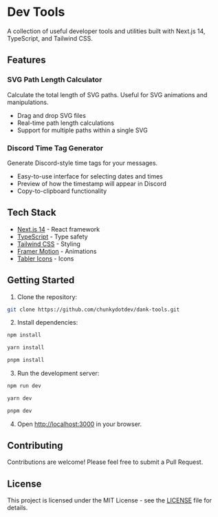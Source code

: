 
# Dev Tools

A collection of useful developer tools and utilities built with Next.js 14, TypeScript, and Tailwind CSS.

## Features

### SVG Path Length Calculator
Calculate the total length of SVG paths. Useful for SVG animations and manipulations.
- Drag and drop SVG files
- Real-time path length calculations
- Support for multiple paths within a single SVG

### Discord Time Tag Generator
Generate Discord-style time tags for your messages.
- Easy-to-use interface for selecting dates and times
- Preview of how the timestamp will appear in Discord
- Copy-to-clipboard functionality

## Tech Stack

- [Next.js 14](https://nextjs.org/) - React framework
- [TypeScript](https://www.typescriptlang.org/) - Type safety
- [Tailwind CSS](https://tailwindcss.com/) - Styling
- [Framer Motion](https://www.framer.com/motion/) - Animations
- [Tabler Icons](https://tabler-icons.io/) - Icons

## Getting Started

1. Clone the repository:

```bash
git clone https://github.com/chunkydotdev/dank-tools.git
```

2. Install dependencies:

```bash
npm install
```

```bash
yarn install
```

```bash
pnpm install
```

3. Run the development server:

```bash
npm run dev
```

```bash
yarn dev
```

```bash
pnpm dev
```

4. Open [http://localhost:3000](http://localhost:3000) in your browser.

## Contributing

Contributions are welcome! Please feel free to submit a Pull Request.

## License

This project is licensed under the MIT License - see the [LICENSE](LICENSE) file for details.